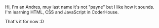 Hi, I'm an Andres, muy last name it's not "payne" but I like how it sounds. 
I'm learning HTML, CSS and JavaScript in CoderHouse. 

That's it for now :D 


